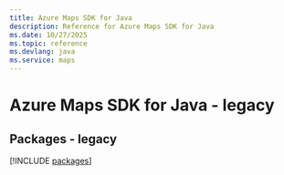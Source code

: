 ```yaml
---
title: Azure Maps SDK for Java
description: Reference for Azure Maps SDK for Java
ms.date: 10/27/2025
ms.topic: reference
ms.devlang: java
ms.service: maps
---
```

# Azure Maps SDK for Java - legacy
## Packages - legacy
[!INCLUDE [packages](maps-index.md)]